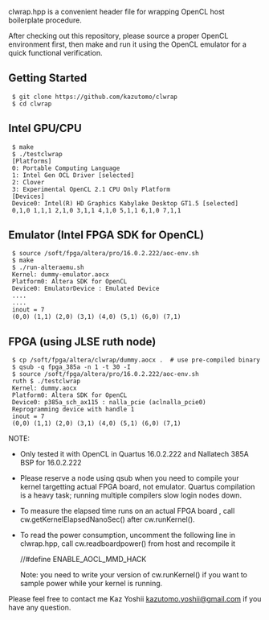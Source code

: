 clwrap.hpp is a convenient header file for wrapping OpenCL host boilerplate procedure.

After checking out this repository, please source a proper OpenCL
environment first, then make and run it using the OpenCL emulator for a quick functional verification.

Getting Started
---------------

     $ git clone https://github.com/kazutomo/clwrap
     $ cd clwrap

Intel GPU/CPU
-------------

     $ make
     $ ./testclwrap
     [Platforms]
     0: Portable Computing Language
     1: Intel Gen OCL Driver [selected]
     2: Clover
     3: Experimental OpenCL 2.1 CPU Only Platform
     [Devices]
     Device0: Intel(R) HD Graphics Kabylake Desktop GT1.5 [selected]
     0,1,0 1,1,1 2,1,0 3,1,1 4,1,0 5,1,1 6,1,0 7,1,1 


Emulator (Intel FPGA SDK for OpenCL)
------------------------------------

     $ source /soft/fpga/altera/pro/16.0.2.222/aoc-env.sh
     $ make
     $ ./run-alteraemu.sh
     Kernel: dummy-emulator.aocx
     Platform0: Altera SDK for OpenCL
     Device0: EmulatorDevice : Emulated Device
     ....
     ....
     inout = 7
     (0,0) (1,1) (2,0) (3,1) (4,0) (5,1) (6,0) (7,1) 

FPGA (using JLSE ruth node)
---------------------------

     $ cp /soft/fpga/altera/clwrap/dummy.aocx .  # use pre-compiled binary
     $ qsub -q fpga_385a -n 1 -t 30 -I
     $ source /soft/fpga/altera/pro/16.0.2.222/aoc-env.sh
     ruth $ ./testclwrap
     Kernel: dummy.aocx
     Platform0: Altera SDK for OpenCL
     Device0: p385a_sch_ax115 : nalla_pcie (aclnalla_pcie0)
     Reprogramming device with handle 1
     inout = 7
     (0,0) (1,1) (2,0) (3,1) (4,0) (5,1) (6,0) (7,1) 



NOTE:

- Only tested it with OpenCL in Quartus 16.0.2.222 and Nallatech 385A BSP for 16.0.2.222

- Please reserve a node using qsub when you need to compile your
  kernel targetting actual FPGA board, not emulator. Quartus
  compilation is a heavy task; running multiple compilers slow login
  nodes down.

- To measure the elapsed time runs on an actual FPGA board , call
  cw.getKernelElapsedNanoSec() after cw.runKernel().

- To read the power consumption, uncomment the following line in
  clwrap.hpp, call cw.readboardpower() from host and recompile it

  //#define ENABLE_AOCL_MMD_HACK

   Note: you need to write your version of cw.runKernel() if you want
   to sample power while your kernel is running.

Please feel free to contact me Kaz Yoshii <kazutomo.yoshii@gmail.com> if you have any question.
